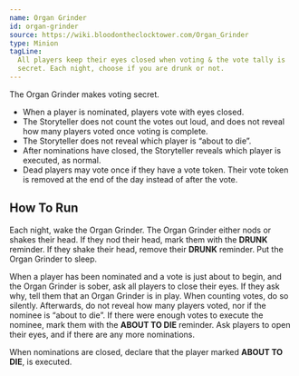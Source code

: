 ```yaml
---
name: Organ Grinder
id: organ-grinder
source: https://wiki.bloodontheclocktower.com/Organ_Grinder
type: Minion
tagLine:
  All players keep their eyes closed when voting & the vote tally is
  secret. Each night, choose if you are drunk or not.
---
```


The Organ Grinder makes voting secret.

- When a player is nominated, players vote with eyes closed.
- The Storyteller does not count the votes out loud, and does not reveal
  how many players voted once voting is complete.
- The Storyteller does not reveal which player is “about to die”.
- After nominations have closed, the Storyteller reveals which player is
  executed, as normal.
- Dead players may vote once if they have a vote token. Their vote token
  is removed at the end of the day instead of after the vote.

## How To Run

Each night, wake the Organ Grinder. The Organ Grinder either nods or
shakes their head. If they nod their head, mark them with the **DRUNK**
reminder. If they shake their head, remove their **DRUNK** reminder. Put
the Organ Grinder to sleep.

When a player has been nominated and a vote is just about to begin, and
the Organ Grinder is sober, ask all players to close their eyes. If they
ask why, tell them that an Organ Grinder is in play. When counting
votes, do so silently. Afterwards, do not reveal how many players voted,
nor if the nominee is “about to die”. If there were enough votes to
execute the nominee, mark them with the **ABOUT TO DIE** reminder. Ask
players to open their eyes, and if there are any more nominations.

When nominations are closed, declare that the player marked **ABOUT TO
DIE**, is executed.
